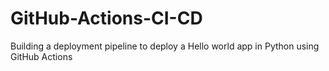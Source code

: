 # GitHub-Actions-CI-CD
Building a deployment pipeline to deploy a Hello world app in Python using GitHub Actions
